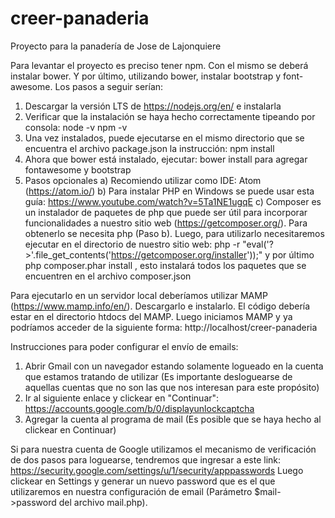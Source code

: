 # creer-panaderia
Proyecto para la panadería de Jose de Lajonquiere

Para levantar el proyecto es preciso tener npm. Con el mismo se deberá instalar bower.
Y por último, utilizando bower, instalar bootstrap y font-awesome. Los pasos a seguir serían:
  1) Descargar la versión LTS de https://nodejs.org/en/ e instalarla
  2) Verificar que la instalación se haya hecho correctamente tipeando por consola: 
        node -v 
        npm -v
  3) Una vez instalados, puede ejecutarse en el mismo directorio que se encuentra el archivo package.json la instrucción: npm install
  4) Ahora que bower está instalado, ejecutar: bower install para agregar fontawesome y bootstrap
  5) Pasos opcionales
		a) Recomiendo utilizar como IDE: Atom (https://atom.io/)
		b) Para instalar PHP en Windows se puede usar esta guía: https://www.youtube.com/watch?v=5Ta1NE1ugqE
		c) Composer es un instalador de paquetes de php que puede ser útil para incorporar funcionalidades a nuestro sitio web (https://getcomposer.org/). Para obtenerlo se necesita php (Paso b). Luego, para utilizarlo necesitaremos ejecutar en el directorio de nuestro sitio web: php -r "eval('?>'.file_get_contents('https://getcomposer.org/installer'));" y por último php composer.phar install , esto instalará todos los paquetes que se encuentren en el archivo composer.json

Para ejecutarlo en un servidor local deberíamos utilizar MAMP (https://www.mamp.info/en/). Descargarlo e instalarlo. El código debería estar en el directorio htdocs del MAMP. Luego iniciamos MAMP y ya podríamos acceder de la siguiente forma: http://localhost/creer-panaderia



Instrucciones para poder configurar el envío de emails:
1) Abrir Gmail con un navegador estando solamente logueado en la cuenta que estamos tratando de utilizar (Es importante desloguearse de aquellas cuentas que no son las que nos interesan para este propósito)
2) Ir al siguiente enlace y clickear en "Continuar": https://accounts.google.com/b/0/displayunlockcaptcha
3) Agregar la cuenta al programa de mail (Es posible que se haya hecho al clickear en Continuar)

Si para nuestra cuenta de Google utilizamos el mecanismo de verificación de dos pasos para loguearse, tendremos que ingresar a este link: https://security.google.com/settings/u/1/security/apppasswords
Luego clickear en Settings y generar un nuevo password que es el que utilizaremos en nuestra configuración de email (Parámetro $mail->password del archivo mail.php).